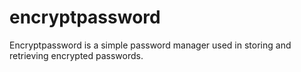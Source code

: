 # encryptpassword
Encryptpassword is a simple password manager used in storing and retrieving encrypted passwords.
